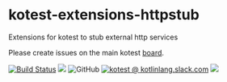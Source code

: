 # kotest-extensions-httpstub

Extensions for kotest to stub external http services

Please create issues on the main kotest [board](https://github.com/kotest/kotest/issues).

[![Build Status](https://github.com/kotest/kotest-extensions-httpstub/workflows/master/badge.svg)](https://github.com/kotest/kotest-extensions-httpstub/actions)
[<img src="https://img.shields.io/maven-central/v/io.kotest.extensions/kotest-extensions-httpstub.svg?label=latest%20release"/>](http://search.maven.org/#search|ga|1|kotest-extensions-httpstub)
![GitHub](https://img.shields.io/github/license/kotest/kotest-extensions-httpstub)
[![kotest @ kotlinlang.slack.com](https://img.shields.io/static/v1?label=kotlinlang&message=kotest&color=blue&logo=slack)](https://kotlinlang.slack.com/archives/CT0G9SD7Z)
[<img src="https://img.shields.io/nexus/s/https/oss.sonatype.org/io.kotest.extensions/kotest-extensions-httpstub.svg?label=latest%20snapshot"/>](https://s01.oss.sonatype.org/content/repositories/snapshots/io/kotest/extensions/kotest-extensions-httpstub/)

